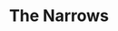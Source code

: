 ---
title: The Narrows
tags: john
image: /files/Narrows/narrows_2000.jpg
imageBase: Narrows
alt: The Narrows at Zion National Park
width: 1334
height: 2000
imageDate: June 2021
location: Zion National Park
camera: Ricoh GRII
metaDescription: Masses entering the river at the entrance to the Narrows at Zion National Park
---